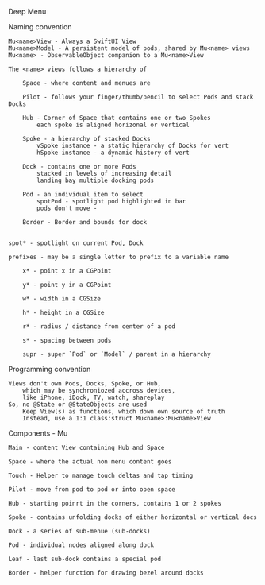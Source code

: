Deep Menu 


Naming convention

    Mu<name>View - Always a SwiftUI View
    Mu<name>Model - A persistent model of pods, shared by Mu<name> views
    Mu<name> - ObservableObject companion to a Mu<name>View

    The <name> views follows a hierarchy of

        Space - where content and menues are

        Pilot - follows your finger/thumb/pencil to select Pods and stack Docks

        Hub - Corner of Space that contains one or two Spokes
            each spoke is aligned horizonal or vertical

        Spoke - a hierarchy of stacked Docks
            vSpoke instance - a static hierarchy of Docks for vert
            hSpoke instance - a dynamic history of vert

        Dock - contains one or more Pods
            stacked in levels of increasing detail
            landing bay multiple docking pods

        Pod - an individual item to select
            spotPod - spotlight pod highlighted in bar
            pods don't move -

        Border - Border and bounds for dock

    
    spot* - spotlight on current Pod, Dock
    
    prefixes - may be a single letter to prefix to a variable name
    
        x* - point x in a CGPoint
    
        y* - point y in a CGPoint
    
        w* - width in a CGSize
    
        h* - height in a CGSize
    
        r* - radius / distance from center of a pod
    
        s* - spacing between pods
        
        supr - super `Pod` or `Model` / parent in a hierarchy
         
Programming convention

    Views don't own Pods, Docks, Spoke, or Hub,
        which may be synchroniozed accross devices,
        like iPhone, iDock, TV, watch, shareplay
    So, no @State or @StateObjects are used
        Keep View(s) as functions, which down own source of truth
        Instead, use a 1:1 class:struct Mu<name>:Mu<name>View

Components - Mu<Name>

    Main - content View containing Hub and Space

    Space - where the actual non menu content goes

    Touch - Helper to manage touch deltas and tap timing

    Pilot - move from pod to pod or into open space

    Hub - starting poinrt in the corners, contains 1 or 2 spokes

    Spoke - contains unfolding docks of either horizontal or vertical docs

    Dock - a series of sub-menue (sub-docks)

    Pod - individual nodes aligned along dock

    Leaf - last sub-dock contains a special pod 

    Border - helper function for drawing bezel around docks 

